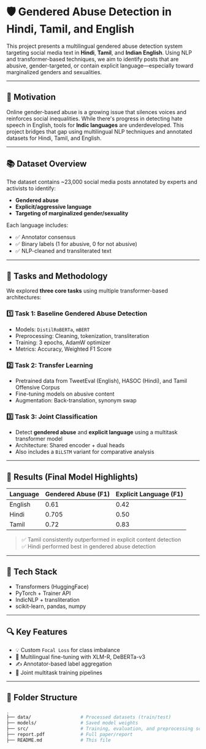 # 🛡️ Gendered Abuse Detection in Hindi, Tamil, and English

This project presents a multilingual gendered abuse detection system targeting social media text in **Hindi**, **Tamil**, and **Indian English**. Using NLP and transformer-based techniques, we aim to identify posts that are abusive, gender-targeted, or contain explicit language—especially toward marginalized genders and sexualities.

---

## 📌 Motivation

Online gender-based abuse is a growing issue that silences voices and reinforces social inequalities. While there's progress in detecting hate speech in English, tools for **Indic languages** are underdeveloped. This project bridges that gap using multilingual NLP techniques and annotated datasets for Hindi, Tamil, and English.

---

## 📚 Dataset Overview

The dataset contains ~23,000 social media posts annotated by experts and activists to identify:
- **Gendered abuse**
- **Explicit/aggressive language**
- **Targeting of marginalized gender/sexuality**

Each language includes:
- ✅ Annotator consensus
- ✅ Binary labels (1 for abusive, 0 for not abusive)
- ✅ NLP-cleaned and transliterated text

---

## 🧠 Tasks and Methodology

We explored **three core tasks** using multiple transformer-based architectures:

### 1️⃣ **Task 1: Baseline Gendered Abuse Detection**
- Models: `DistilRoBERTa`, `mBERT`
- Preprocessing: Cleaning, tokenization, transliteration
- Training: 3 epochs, AdamW optimizer
- Metrics: Accuracy, Weighted F1 Score

### 2️⃣ **Task 2: Transfer Learning**
- Pretrained data from TweetEval (English), HASOC (Hindi), and Tamil Offensive Corpus
- Fine-tuning models on abusive content
- Augmentation: Back-translation, synonym swap

### 3️⃣ **Task 3: Joint Classification**
- Detect **gendered abuse** and **explicit language** using a multitask transformer model
- Architecture: Shared encoder + dual heads
- Also includes a `BiLSTM` variant for comparative analysis

---

## 🚀 Results (Final Model Highlights)

| Language | Gendered Abuse (F1) | Explicit Language (F1) |
|----------|---------------------|-------------------------|
| English  | 0.61                | 0.42                    |
| Hindi    | 0.705               | 0.50                    |
| Tamil    | 0.72                | 0.83                    |

> ✅ Tamil consistently outperformed in explicit content detection  
> ✅ Hindi performed best in gendered abuse detection

---

## 🧰 Tech Stack

- Transformers (HuggingFace)
- PyTorch + Trainer API
- IndicNLP + transliteration
- scikit-learn, pandas, numpy

---

## 🔍 Key Features

- 💡 Custom `Focal Loss` for class imbalance
- 📐 Multilingual fine-tuning with XLM-R, DeBERTa-v3
- ✍ Annotator-based label aggregation
- 🔄 Joint multitask training pipelines

---

## 📂 Folder Structure

```bash
.
├── data/                  # Processed datasets (train/test)
├── models/                # Saved model weights
├── src/                   # Training, evaluation, and preprocessing scripts
├── report.pdf             # Full paper/report
├── README.md              # This file
